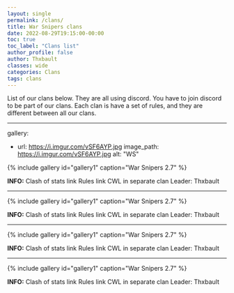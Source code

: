 ```yaml
---
layout: single
permalink: /clans/
title: War Snipers clans
date: 2022-08-29T19:15:00-00:00
toc: true
toc_label: "Clans list"
author_profile: false
author: Thxbault
classes: wide
categories: Clans
tags: clans
---
```


List of our clans below. They are all using discord. You have to join discord to be part of our clans. Each clan is have a set of rules, and they are different between all our clans. 

***

gallery:
  - url: https://i.imgur.com/vSF6AYP.jpg
    image_path: https://i.imgur.com/vSF6AYP.jpg
    alt: "WS"

{% include gallery id="gallery1" caption="War Snipers 2.7" %}


**INFO:**
Clash of stats link
Rules link
CWL in separate clan
Leader: Thxbault

***

{% include gallery id="gallery1" caption="War Snipers 2.7" %}


**INFO:**
Clash of stats link
Rules link
CWL in separate clan
Leader: Thxbault

***

{% include gallery id="gallery1" caption="War Snipers 2.7" %}


**INFO:**
Clash of stats link
Rules link
CWL in separate clan
Leader: Thxbault

***

{% include gallery id="gallery1" caption="War Snipers 2.7" %}


**INFO:**
Clash of stats link
Rules link
CWL in separate clan
Leader: Thxbault
 
 

